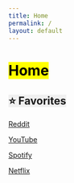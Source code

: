 ```yaml
---
title: Home
permalink: /
layout: default
---
```

# <mark>Home</mark>

## <span style="background-color: #F0F0F0">⭐️ Favorites</span>

[Reddit](http://reddit.com)

[YouTube](http://youtube.com)

[Spotify](http://open.spotify.com)

[Netflix](http://netflix.com)
